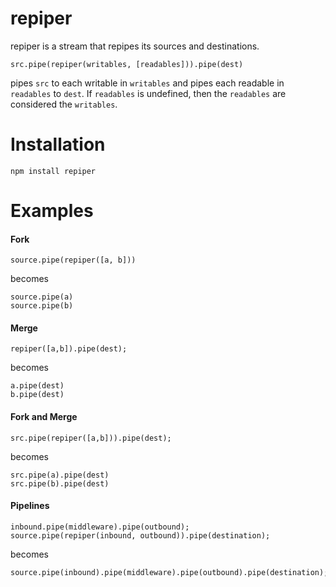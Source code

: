 repiper
=====

repiper is a stream that repipes its sources and destinations.

```
src.pipe(repiper(writables, [readables])).pipe(dest)
```

pipes `src` to each writable in `writables` and pipes each readable in `readables` to `dest`. If `readables` is undefined, then the `readables` are considered the `writables`.

Installation
============

```
npm install repiper
```

Examples
========

#### Fork


```
source.pipe(repiper([a, b]))
```

becomes

```
source.pipe(a)
source.pipe(b)
```

#### Merge

```
repiper([a,b]).pipe(dest);
```

becomes

```
a.pipe(dest)
b.pipe(dest)
```

#### Fork and Merge

```
src.pipe(repiper([a,b])).pipe(dest);
```

becomes

```
src.pipe(a).pipe(dest)
src.pipe(b).pipe(dest)
```

#### Pipelines

```
inbound.pipe(middleware).pipe(outbound);
source.pipe(repiper(inbound, outbound)).pipe(destination);
```

becomes

```
source.pipe(inbound).pipe(middleware).pipe(outbound).pipe(destination);
```
